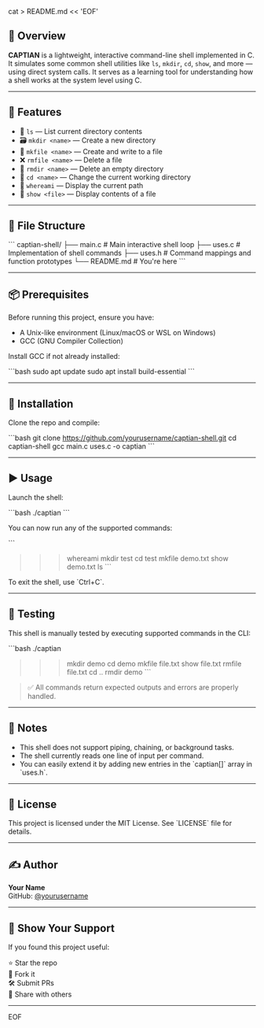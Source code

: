 cat > README.md << 'EOF'

## 📖 Overview

**CAPTIAN** is a lightweight, interactive command-line shell implemented in C. It simulates some common shell utilities like `ls`, `mkdir`, `cd`, `show`, and more — using direct system calls. It serves as a learning tool for understanding how a shell works at the system level using C.

---

## 🧾 Features

- 📂 `ls` — List current directory contents  
- 🗃️ `mkdir <name>` — Create a new directory  
- 📄 `mkfile <name>` — Create and write to a file  
- ❌ `rmfile <name>` — Delete a file  
- 🧹 `rmdir <name>` — Delete an empty directory  
- 📁 `cd <name>` — Change the current working directory  
- 📍 `whereami` — Display the current path  
- 📜 `show <file>` — Display contents of a file

---

## 📁 File Structure

\`\`\`
captian-shell/
├── main.c          # Main interactive shell loop
├── uses.c          # Implementation of shell commands
├── uses.h          # Command mappings and function prototypes
└── README.md       # You're here
\`\`\`

---

## 📦 Prerequisites

Before running this project, ensure you have:

- A Unix-like environment (Linux/macOS or WSL on Windows)
- GCC (GNU Compiler Collection)

Install GCC if not already installed:

\`\`\`bash
sudo apt update
sudo apt install build-essential
\`\`\`

---

## 🚀 Installation

Clone the repo and compile:

\`\`\`bash
git clone https://github.com/yourusername/captian-shell.git
cd captian-shell
gcc main.c uses.c -o captian
\`\`\`

---

## ▶️ Usage

Launch the shell:

\`\`\`bash
./captian
\`\`\`

You can now run any of the supported commands:

\`\`\`
>>> whereami
>>> mkdir test
>>> cd test
>>> mkfile demo.txt
>>> show demo.txt
>>> ls
\`\`\`

To exit the shell, use \`Ctrl+C\`.

---

## 🧪 Testing

This shell is manually tested by executing supported commands in the CLI:

\`\`\`bash
./captian
>>> mkdir demo
>>> cd demo
>>> mkfile file.txt
>>> show file.txt
>>> rmfile file.txt
>>> cd ..
>>> rmdir demo
\`\`\`

> ✅ All commands return expected outputs and errors are properly handled.

---

## 📌 Notes

- This shell does not support piping, chaining, or background tasks.
- The shell currently reads one line of input per command.
- You can easily extend it by adding new entries in the \`captian[]\` array in \`uses.h\`.

---

## 📜 License

This project is licensed under the MIT License. See \`LICENSE\` file for details.

---

## ✍️ Author

**Your Name**  
GitHub: [@yourusername](https://github.com/sufikhab)  

---

## 🌟 Show Your Support

If you found this project useful:

⭐ Star the repo  
🍴 Fork it  
🛠️ Submit PRs  
📢 Share with others

---
EOF
